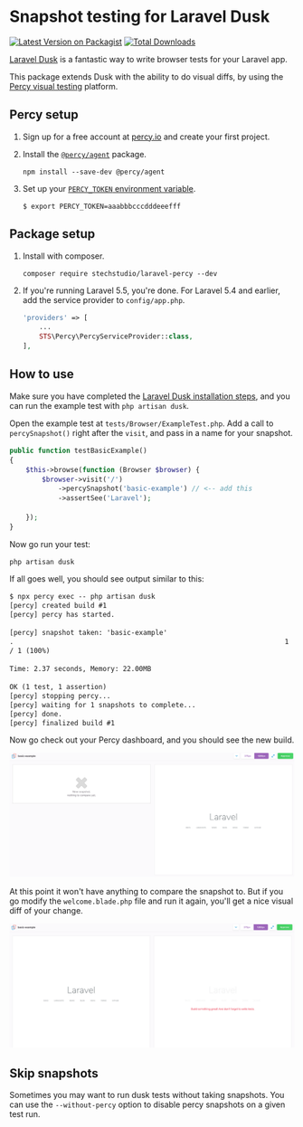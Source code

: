 # Snapshot testing for Laravel Dusk
[![Latest Version on Packagist](https://img.shields.io/packagist/v/stechstudio/laravel-percy.svg?style=flat-square)](https://packagist.org/packages/stechstudio/laravel-percy)
[![Total Downloads](https://img.shields.io/packagist/dt/stechstudio/laravel-percy.svg?style=flat-square)](https://packagist.org/packages/stechstudio/laravel-percy)

[Laravel Dusk](https://laravel.com/docs/master/dusk) is a fantastic way to write browser tests for your Laravel app. 

This package extends Dusk with the ability to do visual diffs, by using the [Percy visual testing](https://percy.io/) platform.

## Percy setup

1. Sign up for a free account at [percy.io](https://percy.io) and create your first project.

2. Install the [`@percy/agent`](https://www.npmjs.com/package/@percy/agent) package.

    ```
    npm install --save-dev @percy/agent
    ```
    
3. Set up your [`PERCY_TOKEN` environment variable](https://docs.percy.io/docs/environment-variables). 

    ```
    $ export PERCY_TOKEN=aaabbbcccdddeeefff
    ```
    
## Package setup

1. Install with composer.

    ```
    composer require stechstudio/laravel-percy --dev
    ```
    
2. If you're running Laravel 5.5, you're done. For Laravel 5.4 and earlier, add the service provider to `config/app.php`.

    ```php
    'providers' => [
        ...
        STS\Percy\PercyServiceProvider::class,
    ],
    ``` 
    
## How to use

Make sure you have completed the [Laravel Dusk installation steps](https://laravel.com/docs/master/dusk#installation), and you can run the example test with `php artisan dusk`.

Open the example test at `tests/Browser/ExampleTest.php`. Add a call to `percySnapshot()` right after the `visit`, and pass in a name for your snapshot.

```php
public function testBasicExample()
{
    $this->browse(function (Browser $browser) {
        $browser->visit('/')
            ->percySnapshot('basic-example') // <-- add this
            ->assertSee('Laravel');
                
    });
}
```

Now go run your test:

```
php artisan dusk
```

If all goes well, you should see output similar to this:

```
$ npx percy exec -- php artisan dusk
[percy] created build #1
[percy] percy has started.

[percy] snapshot taken: 'basic-example'
.                                                                   1 / 1 (100%)

Time: 2.37 seconds, Memory: 22.00MB

OK (1 test, 1 assertion)
[percy] stopping percy...
[percy] waiting for 1 snapshots to complete...
[percy] done.
[percy] finalized build #1
```

Now go check out your Percy dashboard, and you should see the new build. 

![](docs/first-run.png)

At this point it won't have anything to compare the snapshot to. But if you go modify the `welcome.blade.php` file and run it again, you'll get a nice visual diff of your change.

![](docs/second-run.png)

## Skip snapshots

Sometimes you may want to run dusk tests without taking snapshots. You can use the `--without-percy` option to disable percy snapshots on a given test run. 